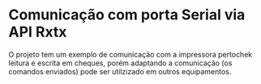 # Comunicação com porta Serial via API Rxtx

O projeto tem um exemplo de comunicação com a impressora pertochek leitura e escrita em cheques, porém adaptando a comunicação (os comandos enviados) pode ser utilzizado em outros equipamentos.